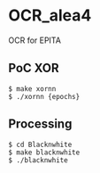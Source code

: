 # OCR_alea4
OCR for EPITA 

## PoC XOR
```
$ make xornn
$ ./xornn {epochs}
```
## Processing
```
$ cd Blacknwhite
$ make blacknwhite
$ ./blacknwhite
```
